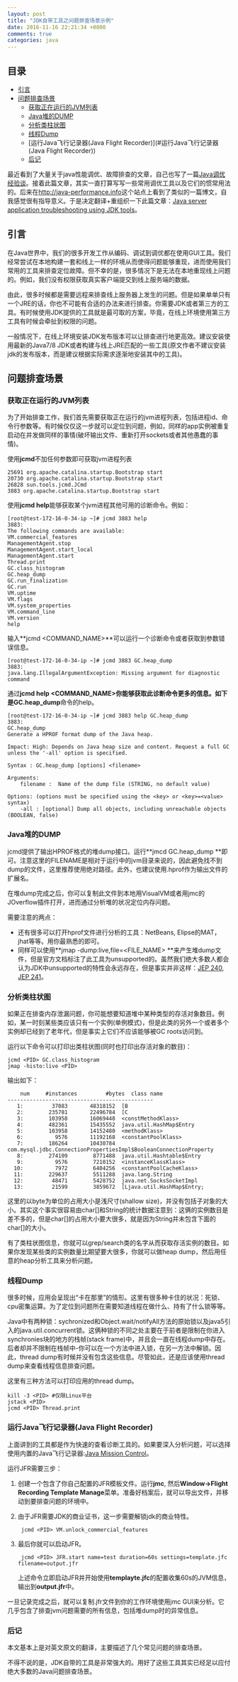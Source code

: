 ```yaml
---
layout: post
title: "JDK自带工具之问题排查场景示例"
date: 2016-11-16 22:21:34 +0800
comments: true
categories: java
---
```


## 目录

* [引言](#引言)
* [问题排查场景](#问题排查场景)
   * [获取正在运行的JVM列表](#获取正在运行的JVM列表)
   * [Java堆的DUMP](#Java堆的DUMP)
   * [分析类柱状图](#分析类柱状图)
   * [线程Dump](#线程Dump)
   * [运行Java飞行记录器(Java Flight Recorder)](#运行Java飞行记录器(Java Flight Recorder))
   * [后记](#后记)

最近看到了大量关于java性能调优、故障排查的文章，自己也写了一篇[Java调优经验谈](http://www.rowkey.me/blog/2016/11/02/java-profile/)。接着此篇文章，其实一直打算写写一些常用调优工具以及它们的惯常用法的。后来在<http://java-performance.info>这个站点上看到了类似的一篇博文，自我感觉很有指导意义。于是决定翻译+重组织一下此篇文章：[Java server application troubleshooting using JDK tools](http://java-performance.info/java-server-application-troubleshooting-using-jdk-tools/)。

## <a name='引言'></a>引言

在Java世界中，我们的很多开发工作从编码、调试到调优都在使用GUI工具。我们经常尝试在本地构建一套和线上一样的环境从而使得问题能够重现，进而使用我们常用的工具来排查定位故障。但不幸的是，很多情况下是无法在本地重现线上问题的。例如，我们没有权限获取真实客户端提交到线上服务端的数据。

由此，很多时候都是需要远程来排查线上服务器上发生的问题。但是如果单单只有一个JRE的话，你也不可能有合适的办法来进行排查。你需要JDK或者第三方的工具。有时候使用JDK提供的工具就是最可取的方案，毕竟，在线上环境使用第三方工具有时候会牵扯到权限的问题。

一般情况下，在线上环境安装JDK发布版本可以让排查进行地更高效。建议安装使用最新的Java7/8 JDK或者构建与线上JRE匹配的一些工具(原文作者不建议安装jdk的发布版本，而是建议根据实际需求逐渐地安装其中的工具)。

<!--more-->

## <a name='问题排查场景'></a>问题排查场景

### <a name='获取正在运行的JVM列表'></a>获取正在运行的JVM列表

为了开始排查工作，我们首先需要获取正在运行的jvm进程列表，包括进程id、命令行参数等。有时候仅仅这一步就可以定位到问题，例如，同样的app实例被重复启动在并发做同样的事情(破坏输出文件、重新打开sockets或者其他愚蠢的事情)。

使用**jcmd**不加任何参数即可获取jvm进程列表

	25691 org.apache.catalina.startup.Bootstrap start
	20730 org.apache.catalina.startup.Bootstrap start
	26828 sun.tools.jcmd.JCmd
	3883 org.apache.catalina.startup.Bootstrap start
	
使用**jcmd <PID> help**能够获取某个jvm进程其他可用的诊断命令。例如：

	[root@test-172-16-0-34-ip ~]# jcmd 3883 help
	3883:
	The following commands are available:
	VM.commercial_features
	ManagementAgent.stop
	ManagementAgent.start_local
	ManagementAgent.start
	Thread.print
	GC.class_histogram
	GC.heap_dump
	GC.run_finalization
	GC.run
	VM.uptime
	VM.flags
	VM.system_properties
	VM.command_line
	VM.version
	help
	
输入**jcmd <PID> <COMMAND_NAME>**可以运行一个诊断命令或者获取到参数错误信息。

	[root@test-172-16-0-34-ip ~]# jcmd 3883 GC.heap_dump
	3883:
	java.lang.IllegalArgumentException: Missing argument for diagnostic command	
	
通过**jcmd <PID> help <COMMAND_NAME>**你能够获取此诊断命令更多的信息。如下是**GC.heap_dump**命令的help。

	[root@test-172-16-0-34-ip ~]# jcmd 3883 help GC.heap_dump
	3883:
	GC.heap_dump
	Generate a HPROF format dump of the Java heap.

	Impact: High: Depends on Java heap size and content. Request a full GC unless the '-all' option is specified.

	Syntax : GC.heap_dump [options] <filename>

	Arguments:
		filename :  Name of the dump file (STRING, no default value)

	Options: (options must be specified using the <key> or <key>=<value> syntax)
		-all : [optional] Dump all objects, including unreachable objects (BOOLEAN, false)	
		
### <a name='Java堆的DUMP'></a>Java堆的DUMP

jcmd提供了输出HPROF格式的堆dump接口。运行**jmcd <PID> GC.heap_dump <FILENAME>**即可。注意这里的FILENAME是相对于运行中的jvm目录来说的，因此避免找不到dump的文件，这里推荐使用绝对路径。此外，也建议使用.hprof作为输出文件的扩展名。

在堆dump完成之后，你可以复制此文件到本地用VisualVM或者用jmc的JOverflow插件打开，进而通过分析堆的状况定位内存问题。

需要注意的两点：

- 还有很多可以打开hprof文件进行分析的工具：NetBeans, Elipse的MAT，jhat等等。用你最熟悉的即可。
- 同样可以使用**jmap -dump:live,file=<FILE_NAME> <PID>**来产生堆dump文件，但是官方文档标注了此工具为unsupported的。虽然我们绝大多数人都会认为JDK中unsupported的特性会永远存在，但是事实并非这样：[JEP 240](http://openjdk.java.net/jeps/240), [JEP 241](http://openjdk.java.net/jeps/241)。

### <a name='分析类柱状图'></a>分析类柱状图

如果正在排查内存泄漏问题，你可能想要知道堆中某种类型的存活对象数目。例如，某一时刻某些类应该只有一个实例(单例模式)，但是此类的另外一个或者多个实例却已经到了老年代，但是事实上它们不应该能够被GC roots访问到。

运行以下命令可以打印出类柱状图(同时也打印出存活对象的数目)：

	jcmd <PID> GC.class_histogram
	jmap -histo:live <PID>
	
输出如下：

		num     #instances         #bytes  class name
	----------------------------------------------
	   1:         37083       48318152  [B
	   2:        235781       22496784  [C
	   3:        103958       16069448  <constMethodKlass>
	   4:        482361       15435552  java.util.HashMap$Entry
	   5:        103958       14152480  <methodKlass>
	   6:          9576       11192168  <constantPoolKlass>
	   7:        186264       10430784  com.mysql.jdbc.ConnectionPropertiesImpl$BooleanConnectionProperty
	   8:        274109        8771488  java.util.Hashtable$Entry
	   9:          9576        7210152  <instanceKlassKlass>
	  10:          7972        6404256  <constantPoolCacheKlass>
	  11:        229637        5511288  java.lang.String
	  12:         48471        5428752  java.net.SocksSocketImpl
	  13:         21599        3859672  [Ljava.util.HashMap$Entry;
	  
这里的以byte为单位的占用大小是浅尺寸(shallow size)，并没有包括子对象的大小。其实这个事实很容易由char[]和String的统计数据注意到：这俩的实例数目是差不多的，但是char[]的占用大小要大很多，就是因为String并未包含下面的char[]的大小。

有了类柱状图信息，你就可以grep/search类的名字从而获取存活实例的数目。如果你发现某些类的实例数量比期望要大很多，你就可以做heap dump，然后用任意的heap分析工具来分析问题。

### <a name='线程Dump'></a>线程Dump

很多时候，应用会呈现出“卡在那里”的情形。这里有很多种卡住的状况：死锁、cpu密集运算。为了定位到问题所在需要知道线程在做什么、持有了什么锁等等。

Java中有两种锁：sychronized和Object.wait/notifyAll方法的原始锁以及java5引入的java.util.concurrent锁。这俩种锁的不同之处主要在于前者是限制在你进入synchronies块的地方的栈帧(stack frame)中，并且会一直在线程dump中存在。后者却并不限制在栈帧中-你可以在一个方法中进入锁，在另一方法中解锁。因此，thread dump有时候并没有包含这些信息。尽管如此，还是应该使用thread dump来查看线程信息排查问题。

这里有三种方法可以打印应用的thread dump。

	kill -3 <PID> #仅限Linux平台
	jstack <PID>
	jcmd <PID> Thread.print
	
### <a name='运行Java飞行记录器(Java Flight Recorder)'></a>运行Java飞行记录器(Java Flight Recorder)

上面讲到的工具都是作为快速的查看诊断工具的。如果要深入分析问题，可以选择使用内置的Java飞行记录器:[Java Mission Control](http://java-performance.info/oracle-java-mission-control-overview/)。

运行JFR需要三步：

1. 创建一个包含了你自己配置的JFR模板文件。运行**jmc**, 然后**Window->Flight Recording Template Manage**菜单。准备好档案后，就可以导出文件，并移动到要排查问题的环境中。

2. 由于JFR需要JDK的商业证书，这一步需要解锁jdk的商业特性。

		jcmd <PID> VM.unlock_commercial_features

3. 最后你就可以启动JFR。
	
		jcmd <PID> JFR.start name=test duration=60s settings=template.jfc filename=output.jfr

	上述命令立即启动JFR并开始使用**templayte.jfc**的配置收集60s的JVM信息，输出到**output.jfr**中。
	
一旦记录完成之后，就可以复制.jfr文件到你的工作环境使用jmc GUI来分析。它几乎包含了排查jvm问题需要的所有信息，包括堆dump时的异常信息。

### <a name='后记'></a>后记

本文基本上是对英文原文的翻译，主要描述了几个常见问题的排查场景。

不得不说的是，JDK自带的工具是非常强大的。用好了这些工具其实已经足以应付绝大多数的Java问题排查场景。